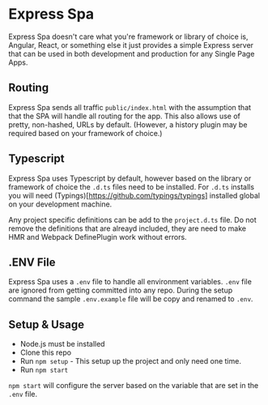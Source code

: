 # Express Spa

Express Spa doesn't care what you're framework or library of choice is, Angular,
React, or something else it just provides a simple Express server that can be used
in both development and production for any Single Page Apps.

## Routing
Express Spa sends all traffic `public/index.html` with the assumption that that
the SPA will handle all routing for the app. This also allows use of pretty,
non-hashed, URLs by default. (However, a history plugin may be required based on
your framework of choice.)

## Typescript
Express Spa uses Typescript by default, however based on the library or framework
of choice the `.d.ts` files need to be installed. For `.d.ts` installs you will
need (Typings)[https://github.com/typings/typings] installed global on your development
machine.

Any project specific definitions can be add to the `project.d.ts` file. Do not
remove the definitions that are alreayd included, they are need to make HMR and
Webpack DefinePlugin work without errors. 

## .ENV File
Express Spa uses a `.env` file to handle all environment variables. `.env` file
are ignored from getting committed into any repo. During the setup command the
sample `.env.example` file will be copy and renamed to `.env`.

## Setup & Usage
- Node.js must be installed
- Clone this repo
- Run `npm setup` - This setup up the project and only need one time.
- Run `npm start`

`npm start` will configure the server based on the variable that are set in the
`.env` file.
